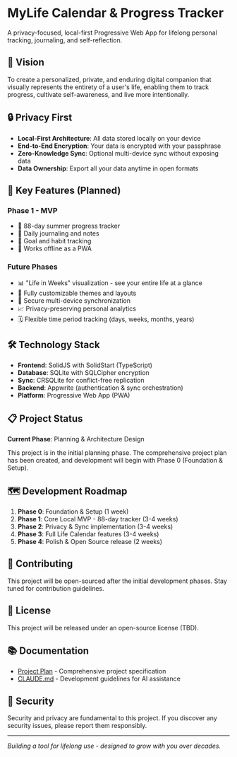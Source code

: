 # MyLife Calendar & Progress Tracker

A privacy-focused, local-first Progressive Web App for lifelong personal tracking, journaling, and self-reflection.

## 🎯 Vision

To create a personalized, private, and enduring digital companion that visually represents the entirety of a user's life, enabling them to track progress, cultivate self-awareness, and live more intentionally.

## 🔒 Privacy First

- **Local-First Architecture**: All data stored locally on your device
- **End-to-End Encryption**: Your data is encrypted with your passphrase
- **Zero-Knowledge Sync**: Optional multi-device sync without exposing data
- **Data Ownership**: Export all your data anytime in open formats

## 🚀 Key Features (Planned)

### Phase 1 - MVP
- 📅 88-day summer progress tracker
- 📝 Daily journaling and notes
- 🎯 Goal and habit tracking
- 📱 Works offline as a PWA

### Future Phases
- 📊 "Life in Weeks" visualization - see your entire life at a glance
- 🎨 Fully customizable themes and layouts
- 🔄 Secure multi-device synchronization
- 📈 Privacy-preserving personal analytics
- 🗓️ Flexible time period tracking (days, weeks, months, years)

## 🛠️ Technology Stack

- **Frontend**: SolidJS with SolidStart (TypeScript)
- **Database**: SQLite with SQLCipher encryption
- **Sync**: CRSQLite for conflict-free replication
- **Backend**: Appwrite (authentication & sync orchestration)
- **Platform**: Progressive Web App (PWA)

## 📋 Project Status

**Current Phase**: Planning & Architecture Design

This project is in the initial planning phase. The comprehensive project plan has been created, and development will begin with Phase 0 (Foundation & Setup).

## 🗺️ Development Roadmap

1. **Phase 0**: Foundation & Setup (1 week)
2. **Phase 1**: Core Local MVP - 88-day tracker (3-4 weeks)
3. **Phase 2**: Privacy & Sync implementation (3-4 weeks)
4. **Phase 3**: Full Life Calendar features (3-4 weeks)
5. **Phase 4**: Polish & Open Source release (2 weeks)

## 🤝 Contributing

This project will be open-sourced after the initial development phases. Stay tuned for contribution guidelines.

## 📄 License

This project will be released under an open-source license (TBD).

## 📚 Documentation

- [Project Plan](Project%20Plan_%20MyLife%20Calendar%20%26%20Progress%20Tracker%20v1.0.md) - Comprehensive project specification
- [CLAUDE.md](CLAUDE.md) - Development guidelines for AI assistance

## 🔐 Security

Security and privacy are fundamental to this project. If you discover any security issues, please report them responsibly.

---

*Building a tool for lifelong use - designed to grow with you over decades.*